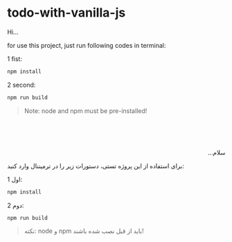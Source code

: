 # todo-with-vanilla-js
Hi...

for use this project, just run following codes in terminal:

1 fist:
```bash
npm install
```
2 second:
```bash
npm run build
```
> Note: node and npm must be pre-installed!

<br><br><br>

<p dir="rtl">سلام...</p>

برای استفاده از این پروژه تستی، دستورات زیر را در ترمیننال وارد کنید:

1 اول:
```bash
npm install
```
2 دوم:
```bash
npm run build
```
> نکته: node و npm باید از قبل نصب شده باشند!
